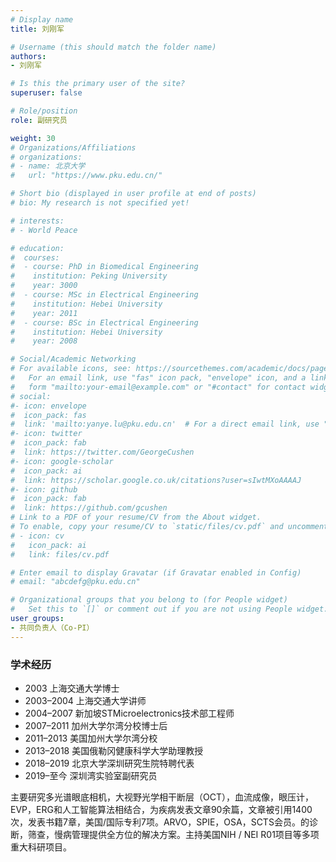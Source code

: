 ```yaml
---
# Display name
title: 刘刚军

# Username (this should match the folder name)
authors:
- 刘刚军

# Is this the primary user of the site?
superuser: false

# Role/position
role: 副研究员

weight: 30
# Organizations/Affiliations
# organizations:
# - name: 北京大学
#   url: "https://www.pku.edu.cn/"

# Short bio (displayed in user profile at end of posts)
# bio: My research is not specified yet!

# interests:
# - World Peace

# education:
#  courses:
#  - course: PhD in Biomedical Engineering
#    institution: Peking University
#    year: 3000
#  - course: MSc in Electrical Engineering
#    institution: Hebei University
#    year: 2011
#  - course: BSc in Electrical Engineering
#    institution: Hebei University
#    year: 2008

# Social/Academic Networking
# For available icons, see: https://sourcethemes.com/academic/docs/page-builder/#icons
#   For an email link, use "fas" icon pack, "envelope" icon, and a link in the
#   form "mailto:your-email@example.com" or "#contact" for contact widget.
# social:
#- icon: envelope
#  icon_pack: fas
#  link: 'mailto:yanye.lu@pku.edu.cn'  # For a direct email link, use "mailto:test@example.org".
#- icon: twitter
#  icon_pack: fab
#  link: https://twitter.com/GeorgeCushen
#- icon: google-scholar
#  icon_pack: ai
#  link: https://scholar.google.co.uk/citations?user=sIwtMXoAAAAJ
#- icon: github
#  icon_pack: fab
#  link: https://github.com/gcushen
# Link to a PDF of your resume/CV from the About widget.
# To enable, copy your resume/CV to `static/files/cv.pdf` and uncomment the lines below.
# - icon: cv
#   icon_pack: ai
#   link: files/cv.pdf

# Enter email to display Gravatar (if Gravatar enabled in Config)
# email: "abcdefg@pku.edu.cn"

# Organizational groups that you belong to (for People widget)
#   Set this to `[]` or comment out if you are not using People widget.
user_groups:
- 共同负责人（Co-PI）
---
```


### 学术经历
- 2003 上海交通大学博士
- 2003–2004 上海交通大学讲师
- 2004–2007 新加坡STMicroelectronics技术部工程师
- 2007–2011 加州大学尔湾分校博士后
- 2011–2013 美国加州大学尔湾分校
- 2013–2018 美国俄勒冈健康科学大学助理教授
- 2018–2019 北京大学深圳研究生院特聘代表
- 2019–至今 深圳湾实验室副研究员

主要研究多光谱眼底相机，大视野光学相干断层（OCT），血流成像，眼压计，EVP，ERG和人工智能算法相结合，为疾病发表文章90余篇，文章被引用1400次，发表书籍7章，美国/国际专利7项。ARVO，SPIE，OSA，SCTS会员。的诊断，筛查，慢病管理提供全方位的解决方案。主持美国NIH / NEI R01项目等多项重大科研项目。
